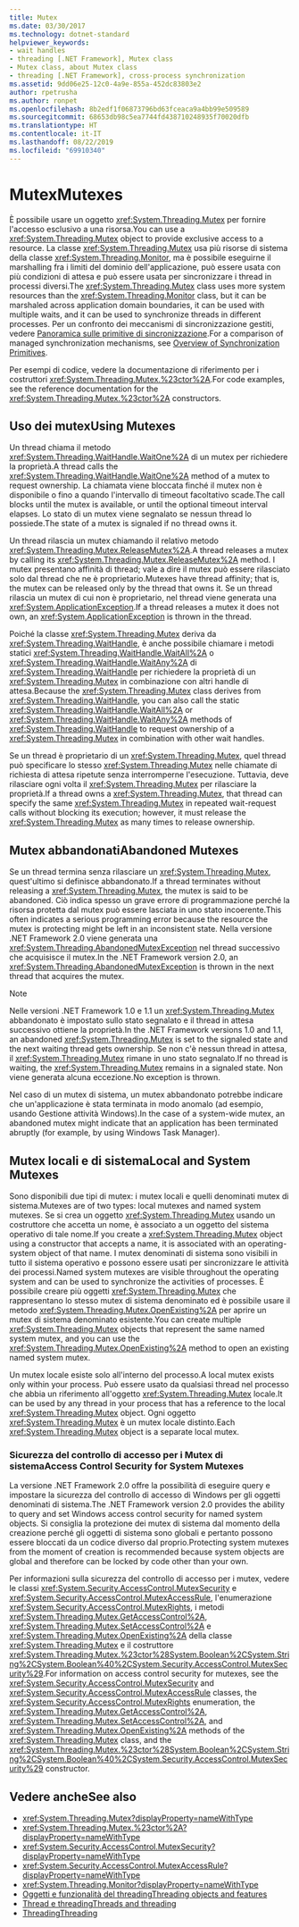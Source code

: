 ```yaml
---
title: Mutex
ms.date: 03/30/2017
ms.technology: dotnet-standard
helpviewer_keywords:
- wait handles
- threading [.NET Framework], Mutex class
- Mutex class, about Mutex class
- threading [.NET Framework], cross-process synchronization
ms.assetid: 9dd06e25-12c0-4a9e-855a-452dc83803e2
author: rpetrusha
ms.author: ronpet
ms.openlocfilehash: 8b2edf1f06873796bd63fceaca9a4bb99e509589
ms.sourcegitcommit: 68653db98c5ea7744fd438710248935f70020dfb
ms.translationtype: HT
ms.contentlocale: it-IT
ms.lasthandoff: 08/22/2019
ms.locfileid: "69910340"
---
```

# <a name="mutexes"></a><span data-ttu-id="5bac5-102">Mutex</span><span class="sxs-lookup"><span data-stu-id="5bac5-102">Mutexes</span></span>
<span data-ttu-id="5bac5-103">È possibile usare un oggetto <xref:System.Threading.Mutex> per fornire l'accesso esclusivo a una risorsa.</span><span class="sxs-lookup"><span data-stu-id="5bac5-103">You can use a <xref:System.Threading.Mutex> object to provide exclusive access to a resource.</span></span> <span data-ttu-id="5bac5-104">La classe <xref:System.Threading.Mutex> usa più risorse di sistema della classe <xref:System.Threading.Monitor>, ma è possibile eseguirne il marshalling fra i limiti del dominio dell'applicazione, può essere usata con più condizioni di attesa e può essere usata per sincronizzare i thread in processi diversi.</span><span class="sxs-lookup"><span data-stu-id="5bac5-104">The <xref:System.Threading.Mutex> class uses more system resources than the <xref:System.Threading.Monitor> class, but it can be marshaled across application domain boundaries, it can be used with multiple waits, and it can be used to synchronize threads in different processes.</span></span> <span data-ttu-id="5bac5-105">Per un confronto dei meccanismi di sincronizzazione gestiti, vedere [Panoramica sulle primitive di sincronizzazione](../../../docs/standard/threading/overview-of-synchronization-primitives.md).</span><span class="sxs-lookup"><span data-stu-id="5bac5-105">For a comparison of managed synchronization mechanisms, see [Overview of Synchronization Primitives](../../../docs/standard/threading/overview-of-synchronization-primitives.md).</span></span>  
  
 <span data-ttu-id="5bac5-106">Per esempi di codice, vedere la documentazione di riferimento per i costruttori <xref:System.Threading.Mutex.%23ctor%2A>.</span><span class="sxs-lookup"><span data-stu-id="5bac5-106">For code examples, see the reference documentation for the <xref:System.Threading.Mutex.%23ctor%2A> constructors.</span></span>  
  
## <a name="using-mutexes"></a><span data-ttu-id="5bac5-107">Uso dei mutex</span><span class="sxs-lookup"><span data-stu-id="5bac5-107">Using Mutexes</span></span>  
 <span data-ttu-id="5bac5-108">Un thread chiama il metodo <xref:System.Threading.WaitHandle.WaitOne%2A> di un mutex per richiedere la proprietà.</span><span class="sxs-lookup"><span data-stu-id="5bac5-108">A thread calls the <xref:System.Threading.WaitHandle.WaitOne%2A> method of a mutex to request ownership.</span></span> <span data-ttu-id="5bac5-109">La chiamata viene bloccata finché il mutex non è disponibile o fino a quando l'intervallo di timeout facoltativo scade.</span><span class="sxs-lookup"><span data-stu-id="5bac5-109">The call blocks until the mutex is available, or until the optional timeout interval elapses.</span></span> <span data-ttu-id="5bac5-110">Lo stato di un mutex viene segnalato se nessun thread lo possiede.</span><span class="sxs-lookup"><span data-stu-id="5bac5-110">The state of a mutex is signaled if no thread owns it.</span></span>  
  
 <span data-ttu-id="5bac5-111">Un thread rilascia un mutex chiamando il relativo metodo <xref:System.Threading.Mutex.ReleaseMutex%2A>.</span><span class="sxs-lookup"><span data-stu-id="5bac5-111">A thread releases a mutex by calling its <xref:System.Threading.Mutex.ReleaseMutex%2A> method.</span></span> <span data-ttu-id="5bac5-112">I mutex presentano affinità di thread; vale a dire il mutex può essere rilasciato solo dal thread che ne è proprietario.</span><span class="sxs-lookup"><span data-stu-id="5bac5-112">Mutexes have thread affinity; that is, the mutex can be released only by the thread that owns it.</span></span> <span data-ttu-id="5bac5-113">Se un thread rilascia un mutex di cui non è proprietario, nel thread viene generata una <xref:System.ApplicationException>.</span><span class="sxs-lookup"><span data-stu-id="5bac5-113">If a thread releases a mutex it does not own, an <xref:System.ApplicationException> is thrown in the thread.</span></span>  
  
 <span data-ttu-id="5bac5-114">Poiché la classe <xref:System.Threading.Mutex> deriva da <xref:System.Threading.WaitHandle>, è anche possibile chiamare i metodi statici <xref:System.Threading.WaitHandle.WaitAll%2A> o <xref:System.Threading.WaitHandle.WaitAny%2A> di <xref:System.Threading.WaitHandle> per richiedere la proprietà di un <xref:System.Threading.Mutex> in combinazione con altri handle di attesa.</span><span class="sxs-lookup"><span data-stu-id="5bac5-114">Because the <xref:System.Threading.Mutex> class derives from <xref:System.Threading.WaitHandle>, you can also call the static <xref:System.Threading.WaitHandle.WaitAll%2A> or <xref:System.Threading.WaitHandle.WaitAny%2A> methods of <xref:System.Threading.WaitHandle> to request ownership of a <xref:System.Threading.Mutex> in combination with other wait handles.</span></span>  
  
 <span data-ttu-id="5bac5-115">Se un thread è proprietario di un <xref:System.Threading.Mutex>, quel thread può specificare lo stesso <xref:System.Threading.Mutex> nelle chiamate di richiesta di attesa ripetute senza interromperne l'esecuzione. Tuttavia, deve rilasciare ogni volta il <xref:System.Threading.Mutex> per rilasciare la proprietà.</span><span class="sxs-lookup"><span data-stu-id="5bac5-115">If a thread owns a <xref:System.Threading.Mutex>, that thread can specify the same <xref:System.Threading.Mutex> in repeated wait-request calls without blocking its execution; however, it must release the <xref:System.Threading.Mutex> as many times to release ownership.</span></span>  
  
## <a name="abandoned-mutexes"></a><span data-ttu-id="5bac5-116">Mutex abbandonati</span><span class="sxs-lookup"><span data-stu-id="5bac5-116">Abandoned Mutexes</span></span>  
 <span data-ttu-id="5bac5-117">Se un thread termina senza rilasciare un <xref:System.Threading.Mutex>, quest'ultimo si definisce abbandonato.</span><span class="sxs-lookup"><span data-stu-id="5bac5-117">If a thread terminates without releasing a <xref:System.Threading.Mutex>, the mutex is said to be abandoned.</span></span> <span data-ttu-id="5bac5-118">Ciò indica spesso un grave errore di programmazione perché la risorsa protetta dal mutex può essere lasciata in uno stato incoerente.</span><span class="sxs-lookup"><span data-stu-id="5bac5-118">This often indicates a serious programming error because the resource the mutex is protecting might be left in an inconsistent state.</span></span> <span data-ttu-id="5bac5-119">Nella versione .NET Framework 2.0 viene generata una <xref:System.Threading.AbandonedMutexException> nel thread successivo che acquisisce il mutex.</span><span class="sxs-lookup"><span data-stu-id="5bac5-119">In the .NET Framework version 2.0, an <xref:System.Threading.AbandonedMutexException> is thrown in the next thread that acquires the mutex.</span></span>  
  
> [!NOTE]
> <span data-ttu-id="5bac5-120">Nelle versioni .NET Framework 1.0 e 1.1 un <xref:System.Threading.Mutex> abbandonato è impostato sullo stato segnalato e il thread in attesa successivo ottiene la proprietà.</span><span class="sxs-lookup"><span data-stu-id="5bac5-120">In the .NET Framework versions 1.0 and 1.1, an abandoned <xref:System.Threading.Mutex> is set to the signaled state and the next waiting thread gets ownership.</span></span> <span data-ttu-id="5bac5-121">Se non c'è nessun thread in attesa, il <xref:System.Threading.Mutex> rimane in uno stato segnalato.</span><span class="sxs-lookup"><span data-stu-id="5bac5-121">If no thread is waiting, the <xref:System.Threading.Mutex> remains in a signaled state.</span></span> <span data-ttu-id="5bac5-122">Non viene generata alcuna eccezione.</span><span class="sxs-lookup"><span data-stu-id="5bac5-122">No exception is thrown.</span></span>  
  
 <span data-ttu-id="5bac5-123">Nel caso di un mutex di sistema, un mutex abbandonato potrebbe indicare che un'applicazione è stata terminata in modo anomalo (ad esempio, usando Gestione attività Windows).</span><span class="sxs-lookup"><span data-stu-id="5bac5-123">In the case of a system-wide mutex, an abandoned mutex might indicate that an application has been terminated abruptly (for example, by using Windows Task Manager).</span></span>  
  
## <a name="local-and-system-mutexes"></a><span data-ttu-id="5bac5-124">Mutex locali e di sistema</span><span class="sxs-lookup"><span data-stu-id="5bac5-124">Local and System Mutexes</span></span>  
 <span data-ttu-id="5bac5-125">Sono disponibili due tipi di mutex: i mutex locali e quelli denominati mutex di sistema.</span><span class="sxs-lookup"><span data-stu-id="5bac5-125">Mutexes are of two types: local mutexes and named system mutexes.</span></span> <span data-ttu-id="5bac5-126">Se si crea un oggetto <xref:System.Threading.Mutex> usando un costruttore che accetta un nome, è associato a un oggetto del sistema operativo di tale nome.</span><span class="sxs-lookup"><span data-stu-id="5bac5-126">If you create a <xref:System.Threading.Mutex> object using a constructor that accepts a name, it is associated with an operating-system object of that name.</span></span> <span data-ttu-id="5bac5-127">I mutex denominati di sistema sono visibili in tutto il sistema operativo e possono essere usati per sincronizzare le attività dei processi.</span><span class="sxs-lookup"><span data-stu-id="5bac5-127">Named system mutexes are visible throughout the operating system and can be used to synchronize the activities of processes.</span></span> <span data-ttu-id="5bac5-128">È possibile creare più oggetti <xref:System.Threading.Mutex> che rappresentano lo stesso mutex di sistema denominato ed è possibile usare il metodo <xref:System.Threading.Mutex.OpenExisting%2A> per aprire un mutex di sistema denominato esistente.</span><span class="sxs-lookup"><span data-stu-id="5bac5-128">You can create multiple <xref:System.Threading.Mutex> objects that represent the same named system mutex, and you can use the <xref:System.Threading.Mutex.OpenExisting%2A> method to open an existing named system mutex.</span></span>  
  
 <span data-ttu-id="5bac5-129">Un mutex locale esiste solo all'interno del processo.</span><span class="sxs-lookup"><span data-stu-id="5bac5-129">A local mutex exists only within your process.</span></span> <span data-ttu-id="5bac5-130">Può essere usato da qualsiasi thread nel processo che abbia un riferimento all'oggetto <xref:System.Threading.Mutex> locale.</span><span class="sxs-lookup"><span data-stu-id="5bac5-130">It can be used by any thread in your process that has a reference to the local <xref:System.Threading.Mutex> object.</span></span> <span data-ttu-id="5bac5-131">Ogni oggetto <xref:System.Threading.Mutex> è un mutex locale distinto.</span><span class="sxs-lookup"><span data-stu-id="5bac5-131">Each <xref:System.Threading.Mutex> object is a separate local mutex.</span></span>  
  
### <a name="access-control-security-for-system-mutexes"></a><span data-ttu-id="5bac5-132">Sicurezza del controllo di accesso per i Mutex di sistema</span><span class="sxs-lookup"><span data-stu-id="5bac5-132">Access Control Security for System Mutexes</span></span>  
 <span data-ttu-id="5bac5-133">La versione .NET Framework 2.0 offre la possibilità di eseguire query e impostare la sicurezza del controllo di accesso di Windows per gli oggetti denominati di sistema.</span><span class="sxs-lookup"><span data-stu-id="5bac5-133">The .NET Framework version 2.0 provides the ability to query and set Windows access control security for named system objects.</span></span> <span data-ttu-id="5bac5-134">Si consiglia la protezione dei mutex di sistema dal momento della creazione perché gli oggetti di sistema sono globali e pertanto possono essere bloccati da un codice diverso dal proprio.</span><span class="sxs-lookup"><span data-stu-id="5bac5-134">Protecting system mutexes from the moment of creation is recommended because system objects are global and therefore can be locked by code other than your own.</span></span>  
  
 <span data-ttu-id="5bac5-135">Per informazioni sulla sicurezza del controllo di accesso per i mutex, vedere le classi <xref:System.Security.AccessControl.MutexSecurity> e <xref:System.Security.AccessControl.MutexAccessRule>, l'enumerazione <xref:System.Security.AccessControl.MutexRights>, i metodi <xref:System.Threading.Mutex.GetAccessControl%2A>, <xref:System.Threading.Mutex.SetAccessControl%2A> e <xref:System.Threading.Mutex.OpenExisting%2A> della classe <xref:System.Threading.Mutex> e il costruttore <xref:System.Threading.Mutex.%23ctor%28System.Boolean%2CSystem.String%2CSystem.Boolean%40%2CSystem.Security.AccessControl.MutexSecurity%29>.</span><span class="sxs-lookup"><span data-stu-id="5bac5-135">For information on access control security for mutexes, see the <xref:System.Security.AccessControl.MutexSecurity> and <xref:System.Security.AccessControl.MutexAccessRule> classes, the <xref:System.Security.AccessControl.MutexRights> enumeration, the <xref:System.Threading.Mutex.GetAccessControl%2A>, <xref:System.Threading.Mutex.SetAccessControl%2A>, and <xref:System.Threading.Mutex.OpenExisting%2A> methods of the <xref:System.Threading.Mutex> class, and the <xref:System.Threading.Mutex.%23ctor%28System.Boolean%2CSystem.String%2CSystem.Boolean%40%2CSystem.Security.AccessControl.MutexSecurity%29> constructor.</span></span>  
  
## <a name="see-also"></a><span data-ttu-id="5bac5-136">Vedere anche</span><span class="sxs-lookup"><span data-stu-id="5bac5-136">See also</span></span>

- <xref:System.Threading.Mutex?displayProperty=nameWithType>
- <xref:System.Threading.Mutex.%23ctor%2A?displayProperty=nameWithType>
- <xref:System.Security.AccessControl.MutexSecurity?displayProperty=nameWithType>
- <xref:System.Security.AccessControl.MutexAccessRule?displayProperty=nameWithType>
- <xref:System.Threading.Monitor?displayProperty=nameWithType>
- [<span data-ttu-id="5bac5-137">Oggetti e funzionalità del threading</span><span class="sxs-lookup"><span data-stu-id="5bac5-137">Threading objects and features</span></span>](threading-objects-and-features.md)
- [<span data-ttu-id="5bac5-138">Thread e threading</span><span class="sxs-lookup"><span data-stu-id="5bac5-138">Threads and threading</span></span>](threads-and-threading.md)
- [<span data-ttu-id="5bac5-139">Threading</span><span class="sxs-lookup"><span data-stu-id="5bac5-139">Threading</span></span>](index.md)
